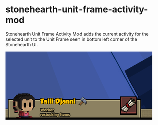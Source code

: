 # stonehearth-unit-frame-activity-mod
Stonehearth Unit Frame Activity Mod adds the current activity for the selected unit to the Unit Frame seen in bottom left corner of the Stonehearth UI.


![Screenshot](screenshots/screenshot.PNG?raw=true "Screenshot")
